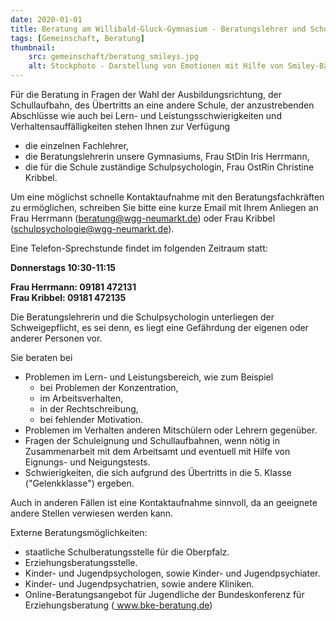 ```yaml
---
date: 2020-01-01
title: Beratung am Willibald-Gluck-Gymnasium - Beratungslehrer und Schulpsychologin
tags: [Gemeinschaft, Beratung]
thumbnail: 
    src: gemeinschaft/beratung_smileys.jpg
    alt: Stockphoto - Darstellung von Emotionen mit Hilfe von Smiley-Bällen
---
```


Für die Beratung in Fragen der Wahl der Ausbildungsrichtung, der Schullaufbahn, des Übertritts an eine andere Schule,
der anzustrebenden Abschlüsse wie auch bei Lern- und Leistungsschwierigkeiten und Verhaltensauffälligkeiten stehen Ihnen zur Verfügung

- die einzelnen Fachlehrer,
- die Beratungslehrerin unsere Gymnasiums, Frau StDin Iris Herrmann,
- die für die Schule zuständige Schulpsychologin, Frau OstRin Christine Kribbel.

Um eine möglichst schnelle Kontaktaufnahme mit den Beratungsfachkräften zu ermöglichen, schreiben Sie bitte eine kurze Email mit Ihrem Anliegen an Frau Herrmann (beratung@wgg-neumarkt.de) oder Frau Kribbel (schulpsychologie@wgg-neumarkt.de).

Eine Telefon-Sprechstunde findet im folgenden Zeitraum statt:

**Donnerstags 10:30-11:15**  

**Frau Herrmann: 09181 472131** <br>
**Frau Kribbel: 09181 472135**

Die Beratungslehrerin und die Schulpsychologin unterliegen der Schweigepflicht, es sei denn, es liegt eine Gefährdung der eigenen oder anderer Personen vor.

Sie beraten bei

- Problemen im Lern- und Leistungsbereich, wie zum Beispiel
    - bei Problemen der Konzentration,
    - im Arbeitsverhalten,
    - in der Rechtschreibung,
    - bei fehlender Motivation.
- Problemen im Verhalten anderen Mitschülern oder Lehrern gegenüber.
- Fragen der Schuleignung und Schullaufbahnen, wenn nötig in Zusammenarbeit mit dem Arbeitsamt und eventuell mit Hilfe von Eignungs- und Neigungstests.
- Schwierigkeiten, die sich aufgrund des Übertritts in die 5. Klasse ("Gelenkklasse") ergeben.

Auch in anderen Fällen ist eine Kontaktaufnahme sinnvoll, da an geeignete andere Stellen verwiesen werden kann.

Externe Beratungsmöglichkeiten:
- staatliche Schulberatungsstelle für die Oberpfalz.
- Erziehungsberatungsstelle.
- Kinder- und Jugendpsychologen, sowie Kinder- und Jugendpsychiater.
- Kinder- und Jugendpsychatrien, sowie andere Kliniken.
- Online-Beratungsangebot für Jugendliche der Bundeskonferenz für Erziehungsberatung (<a href="https://www.bke-beratung.de//" title="www.bke-beratung.de/"> www.bke-beratung.de</a>)

